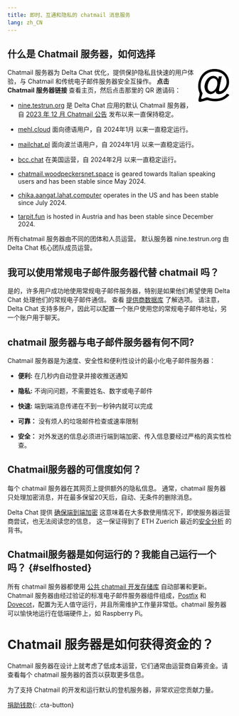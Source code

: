 ```yaml
---
title: 即时、互通和隐私的 chatmail 消息服务
lang: zh_CN
---
```



## 什么是 Chatmail 服务器，如何选择

<img alt="Chatmail logo" src="../assets/logos/chatmail.svg" width="80" style="float:right;" />

Chatmail 服务器为 Delta Chat 优化，提供保护隐私且快速的用户体验，与 Chatmail 和传统电子邮件服务器安全互操作。
**点击 Chatmail 服务器链接** 查看主页，然后点击那里的 QR 邀请码：

- [nine.testrun.org](https://nine.testrun.org) 是 Delta Chat 应用的默认 Chatmail 服务器，自 [2023 年 12 月 Chatmail 公告](https://delta.chat/en/2023-12-13-chatmail) 发布以来一直保持稳定。

- [mehl.cloud](https://mehl.cloud) 面向德语用户，自 2024年1月 以来一直稳定运行。

- [mailchat.pl](https://mailchat.pl) 面向波兰语用户，自 2024年1月 以来一直稳定运行。

- [bcc.chat](https://bcc.chat) 在美国运营，自 2024年2月 以来一直稳定运行。

- [chatmail.woodpeckersnet.space](https://chatmail.woodpeckersnest.space/)
  is geared towards Italian speaking users and has been 
  stable since May 2024.

- [chika.aangat.lahat.computer](https://chika.aangat.lahat.computer/)
  operates in the US and has been stable since July 2024.

- [tarpit.fun](https://tarpit.fun)
  is hosted in Austria and has been stable since December 2024.

所有chatmail 服务器由不同的团体和人员运营。  默认服务器 nine.testrun.org 由 Delta Chat 核心团队成员运营。

## 我可以使用常规电子邮件服务器代替 chatmail 吗？

是的，许多用户成功地使用常规电子邮件服务器，特别是如果他们希望使用 Delta Chat 处理他们的常规电子邮件通信。 查看 [提供商数据库](https://providers.delta.chat) 了解选项。 请注意，Delta Chat 支持多账户，因此可以配置一个账户使用您的常规电子邮件地址，另一个账户用于聊天。


## chatmail 服务器与电子邮件服务器有何不同?

Chatmail 服务器是为速度、安全性和便利性设计的最小化电子邮件服务器：

- **便利:**  在几秒内自动登录并接收推送通知

- **隐私:** 不询问问题，不需要姓名、数字或电子邮件

- **快速:** 端到端消息传递在不到一秒钟内就可以完成

- **可靠：** 没有烦人的垃圾邮件检查或速率限制

- **安全：** 对外发送的信息必须进行端到端加密、传入信息要经过严格的真实性检查。


## Chatmail服务器的可信度如何？

每个 chatmail 服务器在其网页上提供额外的隐私信息。 通常，chatmail 服务器只处理加密消息，并在最多保留20天后，自动、无条件的删除消息。

Delta Chat 提供 [确保端到端加密](https://delta.chat/en/2023-11-23-jumbo-42) 这意味着在大多数使用情况下，即使服务器运营商尝试，也无法阅读您的信息， 这一保证得到了 ETH Zuerich 最近的[安全分析](https://delta.chat/en/2024-03-25-crypto-analysis-securejoin) 的背书。


## Chatmail服务器是如何运行的？我能自己运行一个吗？ {#selfhosted}

所有 chatmail 服务器都使用 [公共 chatmail 开发存储库](https://github.com/deltachat/chatmail) 自动部署和更新。Chatmail 服务器由经过验证的标准电子邮件服务器组件组成，[Postfix](https://postfix.org) 和 [Dovecot](https://dovecot.org)，配置为无人值守运行，并且所需维护工作量非常低。chatmail 服务器可以愉快地运行在低端硬件上，如 Raspberry Pi。


# Chatmail 服务器是如何获得资金的？

Chatmail 服务器在设计上就考虑了低成本运营，它们通常由运营商自筹资金。请查看每个 chatmail 服务器的首页以获取更多信息。

为了支持 Chatmail 的开发和运行默认的登机服务器，非常欢迎您贡献力量。

[捐助钱款](donate){: .cta-button}
